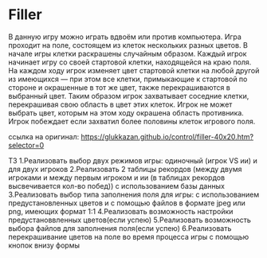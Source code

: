 # Filler
В данную игру можно играть вдвоём или против компьютера.
Игра проходит на поле, состоящем из клеток нескольких разных цветов.
В начале игры клетки раскрашены случайным образом.
Каждый игрок начинает игру со своей стартовой клетки, находящейся на краю поля.
На каждом ходу игрок изменяет цвет стартовой клетки на любой другой из имеющихся — при этом все клетки,
примыкающие к стартовой по стороне и окрашенные в тот же цвет, также перекрашиваются в выбранный цвет.
Таким образом игрок захватывает соседние клетки, перекрашивая свою область в цвет этих клеток.
Игрок не может выбрать цвет, которым на этом ходу окрашена область противника.
Игрок побеждает если захватил более половины клеток игрового поля.

ссылка на оригинал: https://glukkazan.github.io/control/filler-40x20.htm?selector=0

ТЗ
1.Реализовать выбор двух режимов игры: одиночный (игрок VS ии) и для двух игроков
2.Реализовать 2 таблицы рекордов (между двумя игроками и между первым игроком и ии (в таблицах рекордов высвечивается кол-во побед)) с использованием базы данных
3.Реализовать выбор типа заполнения поля для игры: с использованием предустановленных цветов и с помощью файлов в формате jpeg или png, имеющих формат 1:1
4.Реализовать возможность настройки предустановвленных цветов(если успею)
5.Реализовать возможность выбора файлов для заполнения поля(если успею)
6.Реализовать перекрашивание цветов на поле во время процесса игры с помощью кнопок внизу формы

